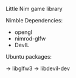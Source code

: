 Little Nim game library

Nimble Dependencies:

  - opengl
  - nimrod-glfw
  - DevIL
  
Ubuntu packages:

-> libglfw3
-> libdevil-dev
